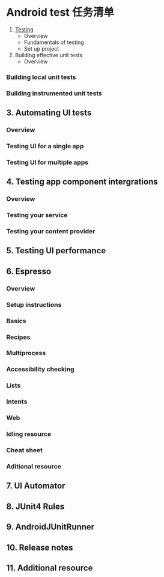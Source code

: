 # Android test 任务清单   
1. [Testing](https://developer.android.com/training/testing)
   * Overview
   * Fundamentals of testing
   * Set up project
2. Building effective unit tests
   * Overview
### Building local unit tests
### Building instrumented unit tests
## 3. Automating UI tests
### Overview
### Testing UI for a single app
### Testing UI for multiple apps 
## 4. Testing app component intergrations
### Overview
### Testing your service
### Testing your content provider
## 5. Testing UI performance
## 6. Espresso
### Overview
### Setup instructions
### Basics
### Recipes
### Multiprocess
### Accessibility checking
### Lists
### Intents
### Web
### Idling resource
### Cheat sheet
### Aditional resource
## 7. UI Automator
## 8. JUnit4 Rules
## 9. AndroidJUnitRunner
## 10. Release notes
## 11. Additional resource

